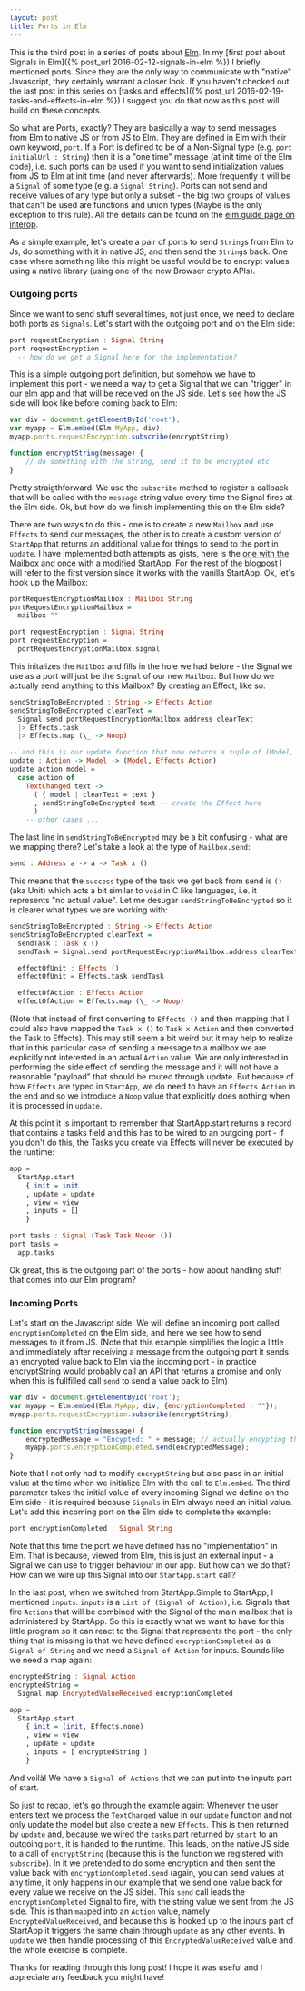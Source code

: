 ```yaml
---
layout: post
title: Ports in Elm
---
```

This is the third post in a series of posts about [Elm](http://elm-lang.org/). In my [first post about Signals in Elm]({% post_url 2016-02-12-signals-in-elm %}) I briefly mentioned ports. Since they are the only way to communicate with "native" Javascript, they certainly warrant a closer look. If you haven't checked out the last post in this series on [tasks and effects]({% post_url 2016-02-19-tasks-and-effects-in-elm %}) I suggest you do that now as this post will build on these concepts.

So what are Ports, exactly? They are basically a way to send messages from Elm to native JS or from JS to Elm. They are defined in Elm with their own keyword, `port`. If a Port is defined to be of a Non-Signal type (e.g. `port initialUrl : String`) then it is a "one time" message (at init time of the Elm code), i.e. such ports can be used if you want to send initialization values from JS to Elm at init time (and never afterwards). More frequently it will be a `Signal` of some type (e.g. a `Signal String`). Ports can not send and receive values of any type but only a subset - the big two groups of values that can't be used are functions and union types (Maybe is the only exception to this rule). All the details can be found on the [elm guide page on interop](http://elm-lang.org/guide/interop).

As a simple example, let's create a pair of ports to send `String`s from Elm to Js, do something with it in native JS, and then send the `String`s back. One case where something like this might be useful would be to encrypt values using a native library (using one of the new Browser crypto APIs). 

### Outgoing ports

Since we want to send stuff several times, not just once, we need to declare both ports as `Signals`. Let's start with the outgoing port and on the Elm side:

```haskell
port requestEncryption : Signal String
port requestEncryption =
  -- how do we get a Signal here for the implementation?
```

This is a simple outgoing port definition, but somehow we have to implement this port - we need a way to get a Signal that we can "trigger" in our elm app and that will be received on the JS side. Let's see how the JS side will look like before coming back to Elm:

```javascript
var div = document.getElementById('root');
var myapp = Elm.embed(Elm.MyApp, div);
myapp.ports.requestEncryption.subscribe(encryptString);

function encryptString(message) {
    // do something with the string, send it to be encrypted etc
}
```

Pretty straigthforward. We use the `subscribe` method to register a callback that will be called with the `message` string value every time the Signal fires at the Elm side. Ok, but how do we finish implementing this on the Elm side?

There are two ways to do this - one is to create a new `Mailbox` and use `Effects` to send our messages, the other is to create a custom version of `StartApp` that returns an additional value for things to send to the port in `update`. I have implemented both attempts as gists, here is the [one with the Mailbox](https://gist.github.com/danyx23/e42ceedaccf0c4a556b8) and once with a [modified StartApp](https://gist.github.com/danyx23/6004778b9322dc716373). For the rest of the blogpost I will refer to the first version since it works with the vanilla StartApp. Ok, let's hook up the Mailbox:

```haskell
portRequestEncryptionMailbox : Mailbox String
portRequestEncryptionMailbox =
  mailbox ""

port requestEncryption : Signal String
port requestEncryption =
  portRequestEncryptionMailbox.signal
```

This initalizes the `Mailbox` and fills in the hole we had before - the Signal we use as a port will just be the `Signal` of our new `Mailbox`. But how do we actually send anything to this Mailbox? By creating an Effect, like so:

```haskell
sendStringToBeEncrypted : String -> Effects Action
sendStringToBeEncrypted clearText =
  Signal.send portRequestEncryptionMailbox.address clearText
  |> Effects.task
  |> Effects.map (\_ -> Noop)

-- and this is our update function that now returns a tuple of (Model, Effect):
update : Action -> Model -> (Model, Effects Action)
update action model =
  case action of 
    TextChanged text -> 
      ( { model | clearText = text }
      , sendStringToBeEncrypted text -- create the Effect here
      )
    -- other cases ...
```

The last line in `sendStringToBeEncrypted` may be a bit confusing - what are we mapping there? Let's take a look at the type of `Mailbox.send`:

```haskell
send : Address a -> a -> Task x ()
```

This means that the `success` type of the task we get back from send is `()` (aka Unit) which acts a bit similar to `void` in C like languages, i.e. it represents "no actual value". Let me desugar `sendStringToBeEncrypted` so it is clearer what types we are working with:

```haskell
sendStringToBeEncrypted : String -> Effects Action
sendStringToBeEncrypted clearText =
  sendTask : Task x ()
  sendTask = Signal.send portRequestEncryptionMailbox.address clearText

  effectOfUnit : Effects ()
  effectOfUnit = Effects.task sendTask

  effectOfAction : Effects Action
  effectOfAction = Effects.map (\_ -> Noop)
```

(Note that instead of first converting to `Effects ()` and then mapping that I could also have mapped the `Task x ()` to `Task x Action` and then converted the Task to Effects). This may still seem a bit weird but it may help to realize that in this particular case of sending a message to a mailbox we are explicitly not interested in an actual `Action` value. We are only interested in performing the side effect of sending the message and it will not have a reasonable "payload" that should be routed through update. But because of how `Effects` are typed in `StartApp`, we do need to have an `Effects Action` in the end and so we introduce a `Noop` value that explicitly does nothing when it is processed in `update`.

At this point it is important to remember that StartApp.start returns a record that contains a tasks field and this has to be wired to an outgoing port - if you don't do this, the Tasks you create via Effects will never be executed by the runtime:

```haskell
app =
  StartApp.start
    { init = init
    , update = update
    , view = view
    , inputs = []
    }

port tasks : Signal (Task.Task Never ())
port tasks =
  app.tasks
```

Ok great, this is the outgoing part of the ports - how about handling stuff that comes into our Elm program?

### Incoming Ports

Let's start on the Javascript side. We will define an incoming port called `encryptionCompleted` on the Elm side, and here we see how to send messages to it from JS. (Note that this example simplifies the logic a little and immediately after receiving a message from the outgoing port it sends an encrypted value back to Elm via the incoming port - in practice encryptString would probably call an API that returns a promise and only when this is fullfilled call `send` to send a value back to Elm) 

```javascript
var div = document.getElementById('root');
var myapp = Elm.embed(Elm.MyApp, div, {encryptionCompleted : ""});
myapp.ports.requestEncryption.subscribe(encryptString);

function encryptString(message) {
    encryptedMessage = "Encypted: " + message; // actually encypting the message is ommited
    myapp.ports.encryptionCompleted.send(encryptedMessage);
}
```

Note that I not only had to modify `encryptString` but also pass in an initial value at the time when we initialize Elm with the call to `Elm.embed`. The third parameter takes the initial value of every incoming Signal we define on the Elm side - it is required because `Signals` in Elm always need an initial value. Let's add this incoming port on the Elm side to complete the example:

```haskell
port encryptionCompleted : Signal String

```

Note that this time the port we have defined has no "implementation" in Elm. That is because, viewed from Elm, this is just an external input - a Signal we can use to trigger behaviour in our app. But how can we do that? How can we wire up this Signal into our `StartApp.start` call?

In the last post, when we switched from StartApp.Simple to StartApp, I mentioned `inputs`. `inputs` is a `List of (Signal of Action)`, i.e. Signals that fire `Actions` that will be combined with the Signal of the main mailbox that is administered by StartApp. So this is exactly what we want to have for this little program so it can react to the Signal that represents the port - the only thing that is missing is that we have defined `encryptionCompleted` as a `Signal of String` and we need a `Signal of Action` for inputs. Sounds like we need a map again:

```haskell
encryptedString : Signal Action
encryptedString =
  Signal.map EncryptedValueReceived encryptionCompleted

app =
  StartApp.start 
    { init = (init, Effects.none)
    , view = view
    , update = update
    , inputs = [ encryptedString ]  
    }
```

And voilà! We have a `Signal of Actions` that we can put into the inputs part of start.

So just to recap, let's go through the example again: Whenever the user enters text we process the `TextChanged` value in our `update` function and not only update the model but also create a new `Effects`. This is then returned by `update` and, because we wired the `tasks` part returned by `start` to an outgoing `port`, it is handed to the runtime. This leads, on the native JS side, to a call of `encryptString` (because this is the function we registered with `subscribe`). In it we pretended to do some encryption and then sent the value back with `encryptionCompleted.send` (again, you can send values at any time, it only happens in our example that we send one value back for every value we receive on the JS side). This `send` call leads the `encryptionCompleted` Signal to fire, with the string value we sent from the JS side. This is than `map`ped into an `Action` value, namely `EncryptedValueReceived`, and because this is hooked up to the inputs part of StartApp it triggers the same chain through `update` as any other events. In `update` we then handle processing of this `EncryptedValueReceived` value and the whole exercise is complete.

Thanks for reading through this long post! I hope it was useful and I appreciate any feedback you might have!